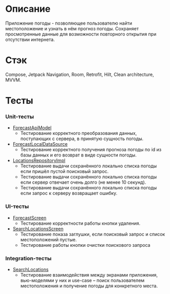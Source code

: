 # Описание
Приложение погоды - позволяющее пользователю найти местоположение и узнать в нём прогноз погоды. Сохраняет просмотренные данные для возможности повторного открытия при отсутствии интернета.

# Стэк
Compose, Jetpack Navigation, Room, Retrofit, Hilt, Clean architecture, MVVM.

# Тесты
### Unit-тесты
* [ForecastApiModel](app/src/test/java/com/gbl/weather_app/ForecastApiModelUnitTest.kt)
  * Тестирование корректного преобразования данных, поступающих с сервера, в принятую сущность погоды.
* [ForecastLocalDataSource](app/src/test/java/com/gbl/weather_app/ForecastLocalDataSourceUnitTest.kt)
  * Тестирование корректного получения прогноза погоды по id из базы данных и его возврат в виде сущности погоды.
* [LocationsRepositoryImpl](app/src/test/java/com/gbl/weather_app/LocationsRepositoryImplUnitTest.kt)
  * Тестирование выдачи сохранённого локально списка погоды если пришёл пустой поисковый запрос.
  * Тестирование выдачи сохранённого локально списка погоды если сервер отвечает очень долго (не менее 10 секунд).
  * Тестирование выдачи сохранённого локально списка погоды если запрос к серверу возвращает ошибку.
### UI-тесты
* [ForecastScreen](app/src/androidTest/java/com/gbl/weather_app/ui/ForecastScreenUITest.kt)
  * Тестирование корректности работы кнопки удаления.
* [SearchLocationsScreen](app/src/androidTest/java/com/gbl/weather_app/ui/SearchLocationsScreenUITest.kt)
  * Тестирование показа заглушки, если поисковый запрос и список местоположений пустые.
  * Тестирование работы кнопки очистки поискового запроса
### Integration-тесты
* [SearchLocations](app/src/androidTest/java/com/gbl/weather_app/integration/SearchLocationsIntegrationTest.kt)
  * Тестирование взаимодействия между экранами приложения, вью-моделями у них и use-case – поиск пользователем местоположения и получение погоды для конкретного места.




